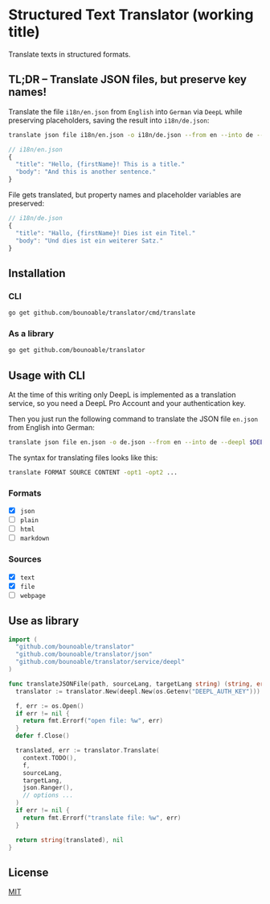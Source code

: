 # Structured Text Translator (working title)

Translate texts in structured formats.

## TL;DR – Translate JSON files, but preserve key names!

Translate the file `i18n/en.json` from `English` into `German` via `DeepL` while preserving placeholders, saving the result into `i18n/de.json`:

```sh
translate json file i18n/en.json -o i18n/de.json --from en --into de --preserve '{[a-zA-Z]+?}' --deepl $DEEPL_AUTH_KEY
```

```js
// i18n/en.json
{
  "title": "Hello, {firstName}! This is a title."
  "body": "And this is another sentence."
}
```

File gets translated, but property names and placeholder variables are preserved:

```js
// i18n/de.json
{
  "title": "Hallo, {firstName}! Dies ist ein Titel."
  "body": "Und dies ist ein weiterer Satz."
}
```

## Installation

### CLI

```sh
go get github.com/bounoable/translator/cmd/translate
```

### As a library

```sh
go get github.com/bounoable/translator
```

## Usage with CLI

At the time of this writing only DeepL is implemented as a translation service, so you need a DeepL Pro Account and your authentication key.

Then you just run the following command to translate the JSON file `en.json` from English into German:

```sh
translate json file en.json -o de.json --from en --into de --deepl $DEEPL_AUTH_KEY
```

The syntax for translating files looks like this:

```sh
translate FORMAT SOURCE CONTENT -opt1 -opt2 ...
```

### Formats

- [x] `json`
- [ ] `plain`
- [ ] `html`
- [ ] `markdown`

### Sources

- [x] `text`
- [x] `file`
- [ ] `webpage`

## Use as library

```go
import (
  "github.com/bounoable/translator"
  "github.com/bounoable/translator/json"
  "github.com/bounoable/translator/service/deepl"
)

func translateJSONFile(path, sourceLang, targetLang string) (string, error) {
  translator := translator.New(deepl.New(os.Getenv("DEEPL_AUTH_KEY")))

  f, err := os.Open()
  if err != nil {
    return fmt.Errorf("open file: %w", err)
  }
  defer f.Close()

  translated, err := translator.Translate(
    context.TODO(),
    f,
    sourceLang,
    targetLang,
    json.Ranger(),
    // options ...
  )
  if err != nil {
    return fmt.Errorf("translate file: %w", err)
  }

  return string(translated), nil
}
```

## License

[MIT](./LICENSE)
